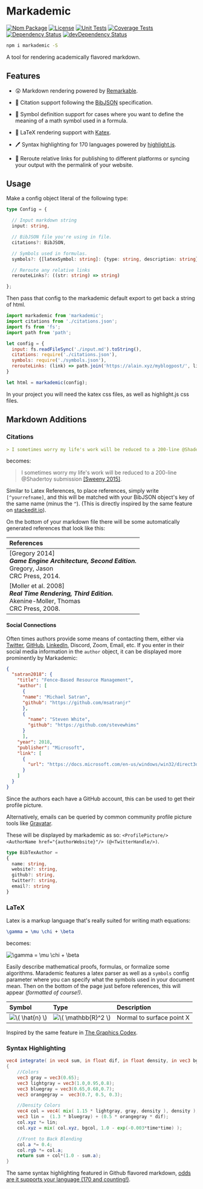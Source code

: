 # Markademic

[![Npm Package][npm-img]][npm-url]
[![License][license-img]][license-url]
[![Unit Tests][travis-img]][travis-url]
[![Coverage Tests][codecov-img]][codecov-url]
[![Dependency Status][david-img]][david-url]
[![devDependency Status][david-dev-img]][david-dev-url]

```bash
npm i markademic -S
```

A tool for rendering academically flavored markdown.

## Features

- 😲 Markdown rendering powered by [Remarkable](https://github.com/jonschlinkert/remarkable).

- 👥 Citation support following the [BibJSON](http://okfnlabs.org/bibjson/) specification.

- 🔣 Symbol definition support for cases where you want to define the meaning of a math symbol used in a formula.

- 🧤 LaTeX rendering support with [Katex](https://khan.github.io/KaTeX/).

- 🖊️ Syntax highlighting for 170 languages powered by [highlight.js](http://highlightjs.org).

- 🌠 Reroute relative links for publishing to different platforms or syncing your output with the permalink of your website.

## Usage

Make a config object literal of the following type:

```ts
type Config = {

  // Input markdown string
  input: string,

  // BibJSON file you're using in file.
  citations?: BibJSON,

  // Symbols used in formulas.
  symbols?: {[latexSymbol: string]: {type: string, description: string}},

  // Reroute any relative links
  rerouteLinks?: ((str: string) => string)

};
```

Then pass that config to the markademic default export to get back a string of html.

```js
import markademic from 'markademic';
import citations from './citations.json';
import fs from 'fs';
import path from 'path';

let config = {
  input: fs.readFileSync('./input.md').toString(),
  citations: require('./citations.json'),
  symbols: require('./symbols.json'),
  rerouteLinks: (link) => path.join('https://alain.xyz/myblogpost/', link)
}

let html = markademic(config);
```

In your project you will need the katex css files, as well as highlight.js css files. 

## Markdown Additions

### Citations

```markdown
> I sometimes worry my life's work will be reduced to a 200-line @Shadertoy submission [^timsweeny].
```

becomes:

> I sometimes worry my life's work will be reduced to a 200-line @Shadertoy submission [[Sweeny 2015]](#sweeny2015).

Similar to Latex References, to place references, simply write `[^yourrefname]`, and this will be matched with your BibJSON object's key of the same name (minus the `^`). (This is directly inspired by the same feature on [stackedit.io](https://stackedit.io)).

On the bottom of your markdown file there will be some automatically generated references that look like this:

| References     |
|:---------------|
| [Gregory 2014]<br>**_Game Engine Architecture, Second Edition._**<br>Gregory, Jason<br>CRC Press, 2014. |
| [Moller et al. 2008]<br>**_Real Time Rendering, Third Edition._**<br>Akenine-Moller, Thomas<br>CRC Press, 2008. |

#### Social Connections

Often times authors provide some means of contacting them, either via [Twitter](https://twitter.com/alainxyz), [GitHub](https://github.com/alaingalvan), [LinkedIn](https://linkedin.com/in/alaingalvan), Discord, Zoom, Email, etc. If you enter in their social media information in the `author` object, it can be displayed more prominently by Markademic:

```json
{
  "satran2018": {
    "title": "Fence-Based Resource Management",
    "author": [
      {
      "name": "Michael Satran",
      "github": "https://github.com/msatranjr"
      },
      {
        "name": "Steven White",
        "github": "https://github.com/stevewhims"
      }
      ],
    "year": 2018,
    "publisher": "Microsoft",
    "link": [
      {
        "url": "https://docs.microsoft.com/en-us/windows/win32/direct3d12/fence-based-resource-management"
      }
    ]
  }
}
```

Since the authors each have a GitHub account, this can be used to get their profile picture.

Alternatively, emails can be queried by common community profile picture tools like [Gravatar](https://en.gravatar.com/site/implement/images/).

These will be displayed by markademic as so: `<ProfilePicture/> <AuthorName href="{authorWebsite}"/> (@<TwitterHandle/>)`.

```ts
type BibTexAuthor =
{
  name: string,
  website?: string,
  github?: string,
  twitter?: string,
  email?: string
}
```

### LaTeX

Latex is a markup language that's really suited for writing math equations:

```tex
\gamma = \mu \chi + \beta
```

becomes:

<img src="https://latex.codecogs.com/png.latex?\gamma&space;=&space;\mu&space;\chi&space;&plus;&space;\beta" title="\gamma = \mu \chi + \beta" />

Easily describe mathematical proofs, formulas, or formalize some algorithms. Marademic features a latex parser as well as a `symbols` config parameter where you can specify what the symbols used in your document mean. Then on the bottom of the page just before references, this will appear *(formatted of course!)*.

| Symbol        | Type               | Description                     |
|:--------------|:-------------------|:--------------------------------|
| <img src="https://latex.codecogs.com/png.latex?\(&space;\hat{n}&space;\)" title="\( \hat{n} \)" /> | <img src="https://latex.codecogs.com/png.latex?\(&space;\mathbb{R}^2&space;\)" title="\( \mathbb{R}^2 \)" /> | Normal to surface point X |

Inspired by the same feature in [The Graphics Codex](http://grahpicscodex.com).

### Syntax Highlighting

```glsl
vec4 integrate( in vec4 sum, in float dif, in float density, in vec3 bgcol, in float time )
{
    //Colors
    vec3 gray = vec3(0.65);
    vec3 lightgray = vec3(1.0,0.95,0.8);
    vec3 bluegray = vec3(0.65,0.68,0.7);
    vec3 orangegray =  vec3(0.7, 0.5, 0.3);

    //Density Colors
    vec4 col = vec4( mix( 1.15 * lightgray, gray, density ), density );
    vec3 lin =  (1.3 * bluegray) + (0.5 * orangegray * dif);
    col.xyz *= lin;
    col.xyz = mix( col.xyz, bgcol, 1.0 - exp(-0.003*time*time) );

    //Front to Back Blending
    col.a *= 0.4;
    col.rgb *= col.a;
    return sum + col*(1.0 - sum.a);
}
```

The same syntax highlighting featured in Github flavored markdown, [odds are it supports your language (170 and counting!)](https://highlightjs.org/static/demo/).

[cover-img]: assets/cover.gif
[cover-url]: http://codepen.io/alaingalvan/details/EgjbKP/
[release-img]: https://img.shields.io/badge/release-0.1.0-4dbfcc.svg?style=flat-square
[license-img]: http://img.shields.io/:license-mit-blue.svg?style=flat-square
[license-url]: https://opensource.org/licenses/MIT
[david-url]: https://david-dm.org/plus1tv/markademic
[david-img]: https://david-dm.org/plus1tv/markademic.svg?style=flat-square
[david-dev-url]: https://david-dm.org/plus1tv/markademic#info=devDependencies
[david-dev-img]: https://david-dm.org/plus1tv/markademic/dev-status.svg?style=flat-square
[travis-img]: https://img.shields.io/travis/plus1tv/markademic.svg?style=flat-square
[travis-url]:https://travis-ci.org/plus1tv/markademic
[codecov-img]:https://img.shields.io/codecov/c/github/plus1tv/markademic.svg?style=flat-square
[codecov-url]: https://codecov.io/gh/plus1tv/markademic
[npm-img]: https://img.shields.io/npm/v/markademic.svg?style=flat-square
[npm-url]: http://npm.im/markademic
[npm-download-img]: https://img.shields.io/npm/dm/markademic.svg?style=flat-square
